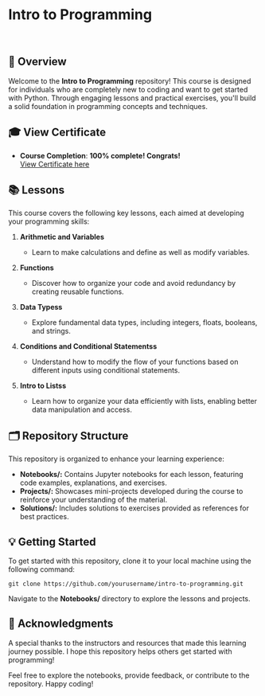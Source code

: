 # Intro to Programming
</br>

## 🚀 Overview
Welcome to the __Intro to Programming__ repository! This course is designed for individuals who are completely new to coding and want to get started with Python. Through engaging lessons and practical exercises, you'll build a solid foundation in programming concepts and techniques.

## __🎓 View Certificate__
  - **Course Completion**: **100% complete! Congrats!**  
  [View Certificate here](https://www.kaggle.com/learn/certification/willieldavisjr/intro-to-programming)


## 📚 Lessons
This course covers the following key lessons, each aimed at developing your programming skills:

1. __Arithmetic and Variables__
   * Learn to make calculations and define as well as modify variables.

3. __Functions__
   * Discover how to organize your code and avoid redundancy by creating reusable functions.

3. __Data Typess__
   * Explore fundamental data types, including integers, floats, booleans, and strings.

4. __Conditions and Conditional Statementss__
   * Understand how to modify the flow of your functions based on different inputs using conditional statements.

5. __Intro to Listss__
   * Learn how to organize your data efficiently with lists, enabling better data manipulation and access.
 
## 🗂️ Repository Structure

This repository is organized to enhance your learning experience:

   * __Notebooks/:__ Contains Jupyter notebooks for each lesson, featuring code examples, explanations, and exercises.
   * __Projects/:__ Showcases mini-projects developed during the course to reinforce your understanding of the material.
   * __Solutions/:__ Includes solutions to exercises provided as references for best practices.

## 💡 Getting Started

To get started with this repository, clone it to your local machine using the following command:

`git clone https://github.com/yourusername/intro-to-programming.git`

Navigate to the **Notebooks/** directory to explore the lessons and projects.

## 🙏 Acknowledgments

A special thanks to the instructors and resources that made this learning journey possible. I hope this repository helps others get started with programming!

Feel free to explore the notebooks, provide feedback, or contribute to the repository. Happy coding!

